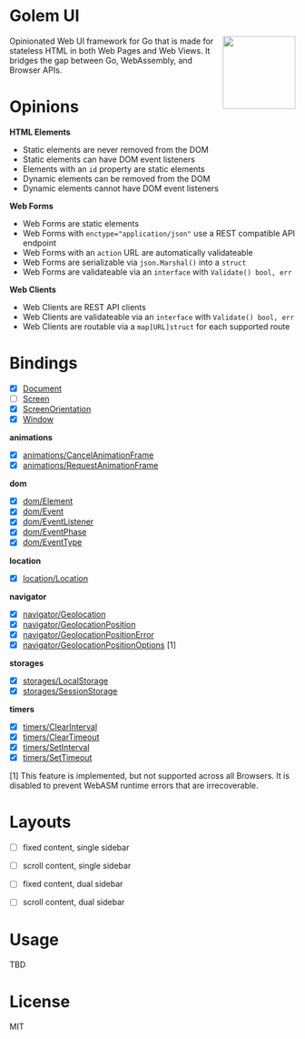 
# Golem UI

<img align="right" width="128" height="128" src="https://raw.githubusercontent.com/cookiengineer/golem/master/assets/golem.jpg">

Opinionated Web UI framework for Go that is made for stateless HTML in both Web Pages
and Web Views. It bridges the gap between Go, WebAssembly, and Browser APIs.


# Opinions

**HTML Elements**

- Static elements are never removed from the DOM
- Static elements can have DOM event listeners
- Elements with an `id` property are static elements
- Dynamic elements can be removed from the DOM
- Dynamic elements cannot have DOM event listeners

**Web Forms**

- Web Forms are static elements
- Web Forms with `enctype="application/json"` use a REST compatible API endpoint
- Web Forms with an `action` URL are automatically validateable
- Web Forms are serializable via `json.Marshal()` into a `struct`
- Web Forms are validateable via an `interface` with `Validate() bool, err`

**Web Clients**

- Web Clients are REST API clients
- Web Clients are validateable via an `interface` with `Validate() bool, err`
- Web Clients are routable via a `map[URL]struct` for each supported route


# Bindings

- [x] [Document](/source/Document.go)
- [ ] [Screen](/source/Screen.go)
- [x] [ScreenOrientation](/source/ScreenOrientation.go)
- [x] [Window](/source/Window.go)

**animations**

- [x] [animations/CancelAnimationFrame](/source/animations/CancelAnimationFrame.go)
- [x] [animations/RequestAnimationFrame](/source/animations/RequestAnimationFrame.go)

**dom**

- [x] [dom/Element](/source/dom/Element.go)
- [x] [dom/Event](/source/dom/Event.go)
- [x] [dom/EventListener](/source/dom/EventListener.go)
- [x] [dom/EventPhase](/source/dom/EventPhase.go)
- [x] [dom/EventType](/source/dom/EventType.go)

**location**

- [x] [location/Location](/source/location/Location.go)

**navigator**

- [x] [navigator/Geolocation](/source/navigator/Geolocation.go)
- [x] [navigator/GeolocationPosition](/source/navigator/GeolocationPosition.go)
- [x] [navigator/GeolocationPositionError](/source/navigator/GeolocationPositionError.go)
- [x] [navigator/GeolocationPositionOptions](/source/navigator/GeolocationPositionOptions.go) [1]

**storages**

- [x] [storages/LocalStorage](/source/storages/LocalStorage.go)
- [x] [storages/SessionStorage](/source/storages/SessionStorage.go)

**timers**

- [x] [timers/ClearInterval](/source/timers/ClearInterval.go)
- [x] [timers/ClearTimeout](/source/timers/ClearTimeout.go)
- [x] [timers/SetInterval](/source/timers/SetInterval.go)
- [x] [timers/SetTimeout](/source/timers/SetTimeout.go)

[1] This feature is implemented, but not supported across all Browsers. It is disabled to prevent WebASM runtime errors that are irrecoverable.


# Layouts

- [ ] fixed content, single sidebar
- [ ] scroll content, single sidebar
- [ ] fixed content, dual sidebar
- [ ] scroll content, dual sidebar


# Usage

TBD


# License

MIT
